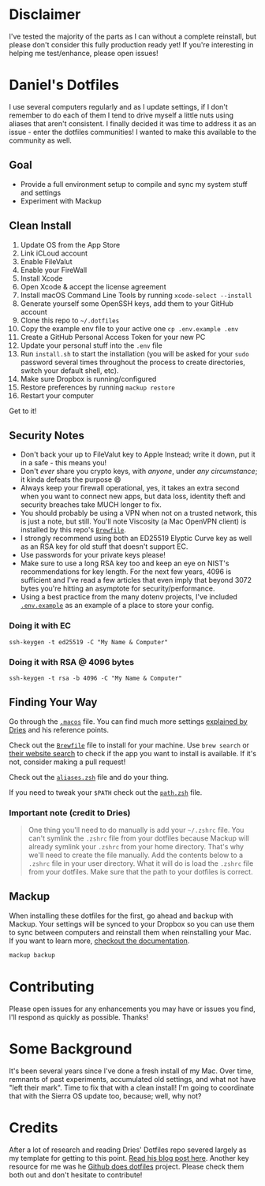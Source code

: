 # Disclaimer

I've tested the majority of the parts as I can without a complete reinstall, but please don't consider this fully production ready yet! If you're interesting in helping me test/enhance, please open issues!

# Daniel's Dotfiles

I use several computers regularly and as I update settings, if I don't remember to do each of them I tend to drive myself a little nuts using aliases that aren't consistent. I finally decided it was time to address it as an issue - enter the dotfiles communities! I wanted to make this available to the community as well.

## Goal

* Provide a full environment setup to compile and sync my system stuff and settings
* Experiment with Mackup

## Clean Install

1. Update OS from the App Store
2. Link iCLoud account
3. Enable FileValut
4. Enable your FireWall
5. Install Xcode
6. Open Xcode & accept the license agreement
7. Install macOS Command Line Tools by running `xcode-select --install`
8. Generate yourself some OpenSSH keys, add them to your GitHub account
5. Clone this repo to `~/.dotfiles`
7. Copy the example env file to your active one `cp .env.example .env`
8. Create a GitHub Personal Access Token for your new PC
7. Update your personal stuff into the `.env` file
7. Run `install.sh` to start the installation (you will be asked for your `sudo` password several times throughout the process to create directories, switch your default shell, etc).
8. Make sure Dropbox is running/configured
9. Restore preferences by running `mackup restore`
10. Restart your computer

Get to it!

## Security Notes

 * Don't back your up to FileValut key to Apple Instead; write it down, put it in a safe - this means you!
 * Don't *ever* share you crypto keys, with *anyone*, under *any circumstance*; it kinda defeats the purpose :smile:
 * Always keep your firewall operational, yes, it takes an extra second when you want to connect new apps, but data loss, identity theft and security breaches take MUCH longer to fix.
 * You should probably be using a VPN when not on a trusted network, this is just a note, but still. You'll note Viscosity (a Mac OpenVPN client) is installed by this repo's [`Brewfile`](./Brewfile).
 * I strongly recommend using both an ED25519 Elyptic Curve key as well as an RSA key for old stuff that doesn't support EC.
 * Use passwords for your private keys please!
 * Make sure to use a long RSA key too and keep an eye on NIST's recommendations for key length. For the next few years, 4096 is sufficient and I've read a few articles that even imply that beyond 3072 bytes you're hitting an asymptote for security/performance.
 * Using a best practice from the many dotenv projects, I've included [`.env.example`](./.env.example) as an example of a place to store your config.

### Doing it with EC

`ssh-keygen -t ed25519 -C "My Name & Computer"`

### Doing it with RSA @ 4096 bytes

`ssh-keygen -t rsa -b 4096 -C "My Name & Computer"`

## Finding Your Way

Go through the [`.macos`](./.macos) file. You can find much more settings [explained by Dries](https://github.com/driesvints/dotfiles) and his reference points.

Check out the [`Brewfile`](./Brewfile) file to install for your machine. Use `brew search` or [their website search](https://caskroom.github.io/search) to check if the app you want to install is available. If it's not, consider making a pull request!

Check out the [`aliases.zsh`](./aliases.zsh) file and do your thing.

If you need to tweak your `$PATH` check out the [`path.zsh`](./path.zsh) file.

### Important note (credit to Dries)

>One thing you'll need to do manually is add your `~/.zshrc` file. You can't symlink the `.zshrc` file from your dotfiles because Mackup will already symlink your `.zshrc` from your home directory. That's why we'll need to create the file manually. Add the contents below to a `.zshrc` file in your user directory. What it will do is load the `.zshrc` file from your dotfiles. Make sure that the path to your dotfiles is correct.

## Mackup

When installing these dotfiles for the first, go ahead and backup with Mackup. Your settings will be synced to your Dropbox so you can use them to sync between computers and reinstall them when reinstalling your Mac. If you want to learn more, [checkout the documentation](https://github.com/lra/mackup#supported-storages).

```zsh
mackup backup
```

# Contributing

Please open issues for any enhancements you may have or issues you find, I'll respond as quickly as possible. Thanks!

# Some Background

It's been several years since I've done a fresh install of my Mac. Over time, remnants of past experiments, accumulated old settings, and what not have "left their mark". Time to fix that with a clean install! I'm going to coordinate that with the Sierra OS update too, because; well, why not?

# Credits

After a lot of research and reading Dries' Dotfiles repo severed largely as my template for getting to this point.
[Read his blog post here](https://driesvints.com/blog/getting-started-with-dotfiles). Another key resource for me was he [Github does dotfiles](https://dotfiles.github.io/) project. Please check them both out and don't hesitate to contribute!
